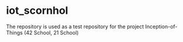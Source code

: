 # iot_scornhol

The repository is used as a test repository for the project Inception-of-Things (42 School, 21 School)
